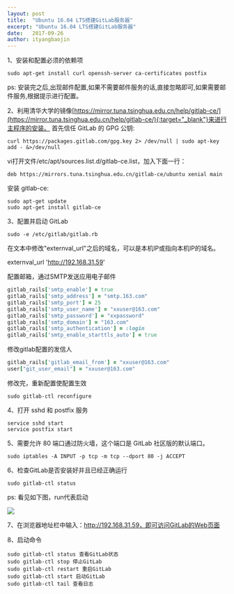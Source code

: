 ```yaml
---
layout: post
title:  "Ubuntu 16.04 LTS搭建GitLab服务器"
excerpt: "Ubuntu 16.04 LTS搭建GitLab服务器"
date:   2017-09-26
author: ityangbaojin
---
```

1、安装和配置必须的依赖项

```
sudo apt-get install curl openssh-server ca-certificates postfix
```
ps: 安装完之后,出现邮件配置,如果不需要邮件服务的话,直接忽略即可,如果需要邮件服务,根据提示进行配置。

2、利用清华大学的镜像[https://mirror.tuna.tsinghua.edu.cn/help/gitlab-ce/](https://mirror.tuna.tsinghua.edu.cn/help/gitlab-ce/){:target="_blank"}来进行主程序的安装。 
首先信任 GitLab 的 GPG 公钥:

```
curl https://packages.gitlab.com/gpg.key 2> /dev/null | sudo apt-key add - &>/dev/null
```
vi打开文件/etc/apt/sources.list.d/gitlab-ce.list，加入下面一行：

```
deb https://mirrors.tuna.tsinghua.edu.cn/gitlab-ce/ubuntu xenial main
```

安装 gitlab-ce:

```
sudo apt-get update
sudo apt-get install gitlab-ce
```

3、配置并启动 GitLab

```
sudo -e /etc/gitlab/gitlab.rb
```

在文本中修改"externval_url"之后的域名，可以是本机IP或指向本机IP的域名。

externval_url 'http://192.168.31.59'

配置邮箱，通过SMTP发送应用电子邮件

```ruby
gitlab_rails['smtp_enable'] = true 
gitlab_rails['smtp_address'] = "smtp.163.com"
gitlab_rails['smtp_port'] = 25 
gitlab_rails['smtp_user_name'] = "xxuser@163.com"
gitlab_rails['smtp_password'] = "xxpassword"
gitlab_rails['smtp_domain'] = "163.com"
gitlab_rails['smtp_authentication'] = :login 
gitlab_rails['smtp_enable_starttls_auto'] = true
```

修改gitlab配置的发信人

```ruby
gitlab_rails['gitlab_email_from'] = "xxuser@163.com" 
user["git_user_email"] = "xxuser@163.com"
```

修改完，重新配置使配置生效

```
sudo gitlab-ctl reconfigure
```

4、打开 sshd 和 postfix 服务

```
service sshd start 
service postfix start 
```

5、需要允许 80 端口通过防火墙，这个端口是 GitLab 社区版的默认端口。

```
sudo iptables -A INPUT -p tcp -m tcp --dport 80 -j ACCEPT 
```

6、检查GitLab是否安装好并且已经正确运行

```
sudo gitlab-ctl status
```
ps: 看见如下图，run代表启动

![](http://7o52ee.com1.z0.glb.clouddn.com//17-9-26/17636108.jpg)

7、在浏览器地址栏中输入：http://192.168.31.59，即可访问GitLab的Web页面

8、启动命令

```
sudo gitlab-ctl status 查看GitLab状态
sudo gitlab-ctl stop 停止GitLab
sudo gitlab-ctl restart 重启GitLab
sudo gitlab-ctl start 启动GitLab
sudo gitlab-ctl tail 查看日志
```